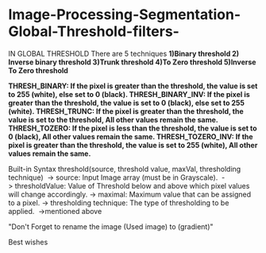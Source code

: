 # Image-Processing-Segmentation-Global-Threshold-filters-

IN GLOBAL THRESHOLD
There are 5 techniques
    **1)Binary threshold
    2) Inverse binary threshold
    3)Trunk threshold
    4)To Zero threshold
    5)Inverse To Zero threshold**


**THRESH_BINARY: If the pixel is greater than the threshold, the value is set to 255 (white), else set to 0 (black).
THRESH_BINARY_INV: If the pixel is greater than the threshold, the value is set to 0 (black), else set to 255 (white).
THRESH_TRUNC: If the pixel is greater than the threshold, the value is set to the threshold, All other values remain the same.
THRESH_TOZERO:  If the pixel is less than the threshold, the value is set to 0 (black), All other values remain the same.
THRESH_TOZERO_INV:  If the pixel is greater than the threshold, the value is set to 255 (white), All other values remain the same.**


Built-in Syntax
threshold(source, threshold value, maxVal, thresholding technique) 
-> source: Input Image array (must be in Grayscale). 
-> thresholdValue: Value of Threshold below and above which pixel values will change accordingly.
-> maximal: Maximum value that can be assigned to a pixel.
-> thresholding technique: The type of thresholding to be applied. 
->mentioned above 



"Don't Forget to rename the image  (Used image) to (gradient)"

Best wishes




